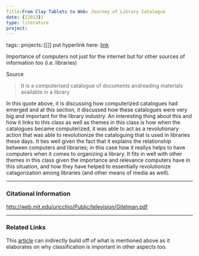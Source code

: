 ```yaml
---
Title:From Clay Tablets to Web: Journey of Library Catalogue
date: {{2013}}
type: literature
project:
---
```

tags::
projects::[[]]
put hyperlink here: [link](https://d1wqtxts1xzle7.cloudfront.net/84782938/2189-libre.pdf?1650797076=&response-content-disposition=inline%3B+filename%3DFrom_Clay_Tablets_to_Web_Journey_of_Libr.pdf&Expires=1676015125&Signature=Y0tCwFf0hFg9PAkxusIJ56WU2zGno4SMoRPhit48qu5jbDyRu82Il-~luRsdPj77khOKI6z-ZxQeXUveuVHlkBv4DSA0C3WFPtIl1F~GrUhBsw0VAm7A-q~GF09YN88FzXa9XmY19S1xzbfeHQGV~I1rWWQxDth9TeRCFojq7myoIIPoFOjXqesUt-SaaYnMoDk~J1aOqmYmiaKu5P2r1lGm8vn1tNrWJvYsN2gI8t4hjCcE93r11tup0td1EjISpsQud9BpX0t9G0fopJMhOfdk7GXEjnPhn~dGAR7SH8aecRmdDYoOXtwG08lTo5YNszzXDWQ1rCiyVwUAsj-I2Q__&Key-Pair-Id=APKAJLOHF5GGSLRBV4ZA)

Importance of computers not just for the internet but for other sources of information too (i.e. libraries)

Source
>It is a computerised catalogue of documents andreading materials available in a library

In this quote above, it is discussing how computerized catalogues had emerged and at this section, it discussed how these catalogues were very big and important for the library industry. An interesting thing about this and how it links to this class as well as themes in this class is how when the catalogues became computerized, it was able to act as a revolutionary action that was able to revolutionize the cataloguing that is used in libraries these days. It ties well given the fact that it explains the relationship between computers and libraries; in this case how it reallys helps to have computers when it comes to organizing a library. It fits in well with other themes in this class given the importance and relevance computers have in this situation, and how they have helped to essentially revolutionize catagorization among libraries (and other means of media as well).

---
### Citational Information

http://web.mit.edu/uricchio/Public/television/Gitelman.pdf

---

### Related Links
This [article](https://guides.lib.utexas.edu/c.php?g=532337&p=3642252) can indirectly build off of what is mentioned above as it elaborates on why classification is important in other aspects too.